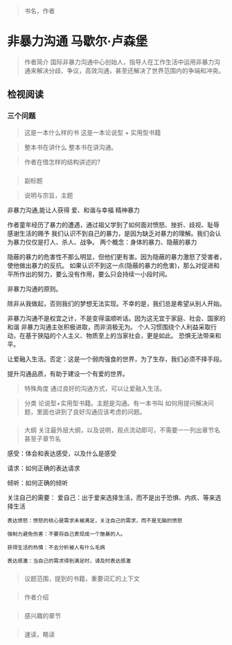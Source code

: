 > 书名，作者
# 非暴力沟通 马歇尔·卢森堡
> 作者简介
> 国际非暴力沟通中心创始人，指导人在工作生活中运用非暴力沟通来解决分歧、争议，高效沟通，甚至还解决了世界范围内的争端和冲突。

## 检视阅读

### 三个问题
> 这是一本什么样的书
这是一本论说型 + 实用型书籍

> 整本书在讲什么
整本书在讲沟通。

> 作者在借怎样的结构讲述的?


### 
> 副标题

> 说明与宗旨，主题

非暴力沟通,能让人获得 爱、和谐与幸福
精神暴力

作者童年经历了暴力的遭遇，通过祖父学到了如何面对愤怒、挫折、歧视、耻辱
感谢生活的赐予
我们认识不到自己的暴力，是因为缺乏对暴力的理解。我们会认为暴力仅仅是打人、杀人、战争。
两个概念：身体的暴力、隐蔽的暴力

隐蔽的暴力的危害性不那么明显，但他们更有害。因为隐蔽的暴力激怒了受害者，使他做出暴力的反抗。
如果认识不到这一点(隐蔽的暴力的危害)，那么对促进和平所作出的努力，要么没有作用，要么只会持续一小段时间。

非暴力沟通的原则。

除非从我做起，否则我们的梦想无法实现。不幸的是，我们总是希望从别人开始。

非暴力沟通不是权宜之计，不是变得温顺听话。因为这无宜于家庭、社会、国家的和谐
非暴力沟通主张积极进取，而非消极无为。
个人习惯围绕个人利益采取行动，在基于狭隘的个人主义、物质至上的当家社会，更是如此。
恐惧无法带来和平。

让爱融入生活。否定：这是一个弱肉强食的世界，为了生存，我们必须不择手段。

提升沟通品质，有助于建设一个有爱的世界。

> 特殊角度
通过良好的沟通方式，可以让爱融入生活。

> 分类
论说型+实用型书籍。主题是沟通。有一本书叫 如何用提问解决问题，里面也讲到了良好沟通应该考虑的问题。

### 
> 大纲
> 关注最外层大纲，以及说明，观点流动即可，不需要一一列出章节名甚至子章节名

感受：体会和表达感受，以及什么是感受

请求：如何正确的表达请求

倾听：如何正确的倾听

关注自己的需要：
    爱自己：出于爱来选择生活，而不是出于恐惧、内疚、等来选择生活

    表达愤怒：愤怒的核心是需求未被满足，关注自己的需求，而不是无脑的愤怒

    强制力避免伤害：不要将自己表现成一个施暴的人。

    获得生活的热情：不去分析被人有什么毛病

    表达感激：当自己的需求得到满足时，请及时表达感激

### 
> 议题范围，提到的书籍，重要词汇的上下文


### 
> 作者介绍

###
> 感兴趣的章节



### 
> 速读，略读